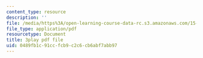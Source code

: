 ```yaml
---
content_type: resource
description: ''
file: /media/https%3A/open-learning-course-data-rc.s3.amazonaws.com/15-071-the-analytics-edge-spring-2017/0489fb1c91ccfcb9c2c6cb6abf7abb97_4MhGi6JSGbA.pdf
file_type: application/pdf
resourcetype: Document
title: 3play pdf file
uid: 0489fb1c-91cc-fcb9-c2c6-cb6abf7abb97
---
```

